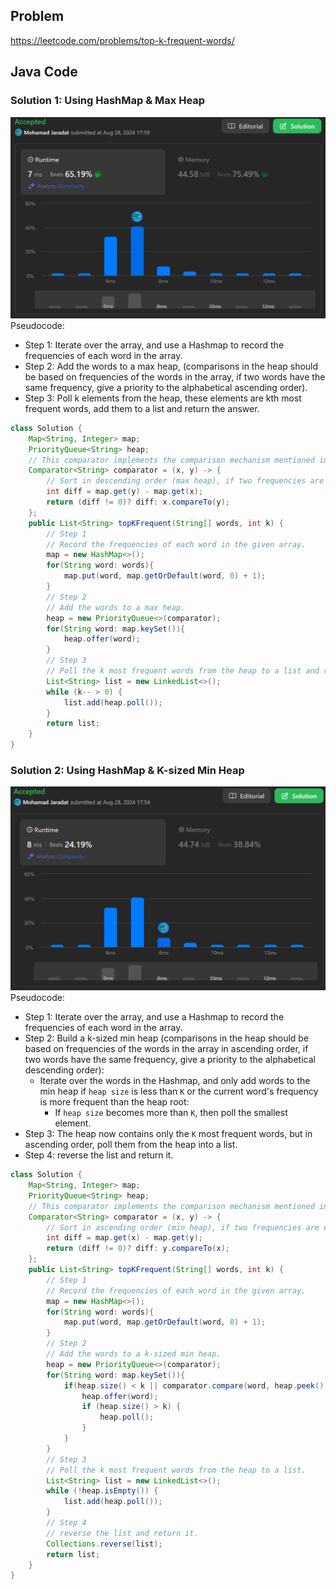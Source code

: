 ## Problem
https://leetcode.com/problems/top-k-frequent-words/

## Java Code
### Solution 1: Using HashMap & Max Heap
![solution1.png](solution1.png)
Pseudocode: 
* Step 1: Iterate over the array, and use a Hashmap to record the frequencies of each word in the array.
* Step 2: Add the words to a max heap, (comparisons in the heap should be based on frequencies of the words in the array, if two words have the same frequency, give a priority to the alphabetical ascending order).
* Step 3: Poll k elements from the heap, these elements are kth most frequent words, add them to a list and return the answer.
```java
class Solution {
    Map<String, Integer> map;
    PriorityQueue<String> heap;
    // This comparator implements the comparison mechanism mentioned in step 2.
    Comparator<String> comparator = (x, y) -> {
        // Sort in descending order (max heap), if two frequencies are equal, compare the strings in ascending order.
        int diff = map.get(y) - map.get(x);
        return (diff != 0)? diff: x.compareTo(y);
    };
    public List<String> topKFrequent(String[] words, int k) {
        // Step 1
        // Record the frequencies of each word in the given array.
        map = new HashMap<>();
        for(String word: words){
            map.put(word, map.getOrDefault(word, 0) + 1);
        }
        // Step 2
        // Add the words to a max heap.
        heap = new PriorityQueue<>(comparator);
        for(String word: map.keySet()){
            heap.offer(word);
        }
        // Step 3
        // Poll the k most frequent words from the heap to a list and return the answer.
        List<String> list = new LinkedList<>();
        while (k-- > 0) {
            list.add(heap.poll());
        }
        return list;
    }
}
```
### Solution 2: Using HashMap & K-sized Min Heap
![solution2.png](solution2.png)
Pseudocode:
* Step 1: Iterate over the array, and use a Hashmap to record the frequencies of each word in the array.
* Step 2: Build a k-sized min heap (comparisons in the heap should be based on frequencies of the words in the array in ascending order, if two words have the same frequency, give a priority to the alphabetical descending order):
  * Iterate over the words in the Hashmap, and only add words to the min heap if `heap size` is less than `K` or the current word's frequency is more frequent than the heap root:
    * If `heap size` becomes more than `K`, then poll the smallest element.
* Step 3: The heap now contains only the `K` most frequent words, but in ascending order, poll them from the heap into a list.
* Step 4: reverse the list and return it.
```java
class Solution {
    Map<String, Integer> map;
    PriorityQueue<String> heap;
    // This comparator implements the comparison mechanism mentioned in step 2.
    Comparator<String> comparator = (x, y) -> {
        // Sort in ascending order (min heap), if two frequencies are equal, compare the strings in descending order.
        int diff = map.get(x) - map.get(y);
        return (diff != 0)? diff: y.compareTo(x);
    };
    public List<String> topKFrequent(String[] words, int k) {
        // Step 1
        // Record the frequencies of each word in the given array.
        map = new HashMap<>();
        for(String word: words){
            map.put(word, map.getOrDefault(word, 0) + 1);
        }
        // Step 2
        // Add the words to a k-sized min heap.
        heap = new PriorityQueue<>(comparator);
        for(String word: map.keySet()){
            if(heap.size() < k || comparator.compare(word, heap.peek()) > 0){
                heap.offer(word);
                if (heap.size() > k) {
                    heap.poll();
                }
            }
        }
        // Step 3
        // Poll the k most frequent words from the heap to a list.
        List<String> list = new LinkedList<>();
        while (!heap.isEmpty()) {
            list.add(heap.poll());
        }
        // Step 4
        // reverse the list and return it.
        Collections.reverse(list);
        return list;
    }
}
```